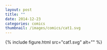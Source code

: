 ```yaml
---
layout: post
title: ""
date: 2014-12-23
categories: comics
thumbnail: /images/comics/cat1.svg
---
```


{% include figure.html src="cat1.svg" alt="" %}
